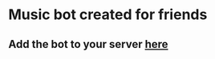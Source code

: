 # Music bot created for friends

## Add the bot to your server [here](https://discord.com/api/oauth2/authorize?client_id=888305709639405579&permissions=0&scope=bot)
